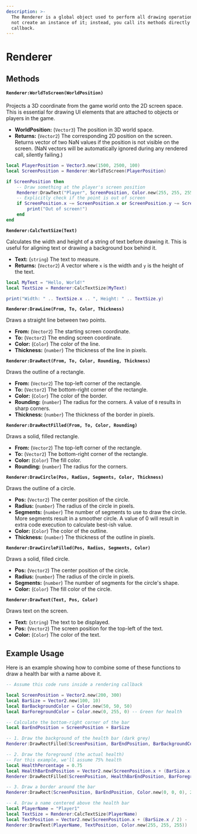 ```yaml
---
description: >-
  The Renderer is a global object used to perform all drawing operations. You do
  not create an instance of it; instead, you call its methods directly from the
  callback.
---
```


# Renderer

## Methods

#### **`Renderer:WorldToScreen(WorldPosition)`**

Projects a 3D coordinate from the game world onto the 2D screen space. This is essential for drawing UI elements that are attached to objects or players in the game.

* **WorldPosition:** (`Vector3`) The position in 3D world space.
* **Returns:** (`Vector2`) The corresponding 2D position on the screen. Returns vector of two NaN values if the position is not visible on the screen. (NaN vectors will be automatically ignored during any rendered call, silently failing.)

```lua
local PlayerPosition = Vector3.new(1500, 2500, 100)
local ScreenPosition = Renderer:WorldToScreen(PlayerPosition)

if ScreenPosition then
    -- Draw something at the player's screen position
    Renderer:DrawText("Player", ScreenPosition, Color.new(255, 255, 255))
    -- Explicitly check if the point is out of screen
    if ScreenPosition.x ~= ScreenPosition.x or ScreenPosition.y ~= ScreenPosition.y then
        print("Out of screen!")
    end
end
```

**`Renderer:CalcTextSize(Text)`**

Calculates the width and height of a string of text before drawing it. This is useful for aligning text or drawing a background box behind it.

* **Text:** (`string`) The text to measure.
* **Returns:** (`Vector2`) A vector where `x` is the width and `y` is the height of the text.

```lua
local MyText = "Hello, World!"
local TextSize = Renderer:CalcTextSize(MyText)

print("Width: " .. TextSize.x .. ", Height: " .. TextSize.y)
```

**`Renderer:DrawLine(From, To, Color, Thickness)`**

Draws a straight line between two points.

* **From:** (`Vector2`) The starting screen coordinate.
* **To:** (`Vector2`) The ending screen coordinate.
* **Color:** (`Color`) The color of the line.
* **Thickness:** (`number`) The thickness of the line in pixels.

**`Renderer:DrawRect(From, To, Color, Rounding, Thickness)`**

Draws the outline of a rectangle.

* **From:** (`Vector2`) The top-left corner of the rectangle.
* **To:** (`Vector2`) The bottom-right corner of the rectangle.
* **Color:** (`Color`) The color of the border.
* **Rounding:** (`number`) The radius for the corners. A value of `0` results in sharp corners.
* **Thickness:** (`number`) The thickness of the border in pixels.

**`Renderer:DrawRectFilled(From, To, Color, Rounding)`**

Draws a solid, filled rectangle.

* **From:** (`Vector2`) The top-left corner of the rectangle.
* **To:** (`Vector2`) The bottom-right corner of the rectangle.
* **Color:** (`Color`) The fill color.
* **Rounding:** (`number`) The radius for the corners.

**`Renderer:DrawCircle(Pos, Radius, Segments, Color, Thickness)`**

Draws the outline of a circle.

* **Pos:** (`Vector2`) The center position of the circle.
* **Radius:** (`number`) The radius of the circle in pixels.
* **Segments:** (`number`) The number of segments to use to draw the circle. More segments result in a smoother circle. A value of 0 will result in extra code execution to calculate best-ish value.
* **Color:** (`Color`) The color of the outline.
* **Thickness:** (`number`) The thickness of the outline in pixels.

**`Renderer:DrawCircleFilled(Pos, Radius, Segments, Color)`**

Draws a solid, filled circle.

* **Pos:** (`Vector2`) The center position of the circle.
* **Radius:** (`number`) The radius of the circle in pixels.
* **Segments:** (`number`) The number of segments for the circle's shape.
* **Color:** (`Color`) The fill color of the circle.

**`Renderer:DrawText(Text, Pos, Color)`**

Draws text on the screen.

* **Text:** (`string`) The text to be displayed.
* **Pos:** (`Vector2`) The screen position for the top-left of the text.
* **Color:** (`Color`) The color of the text.

## Example Usage

Here is an example showing how to combine some of these functions to draw a health bar with a name above it.

```lua
-- Assume this code runs inside a rendering callback

local ScreenPosition = Vector2.new(200, 300)
local BarSize = Vector2.new(100, 10)
local BarBackgroundColor = Color.new(50, 50, 50)
local BarForegroundColor = Color.new(0, 255, 0) -- Green for health

-- Calculate the bottom-right corner of the bar
local BarEndPosition = ScreenPosition + BarSize

-- 1. Draw the background of the health bar (dark grey)
Renderer:DrawRectFilled(ScreenPosition, BarEndPosition, BarBackgroundColor, 2.0)

-- 2. Draw the foreground (the actual health)
-- For this example, we'll assume 75% health
local HealthPercentage = 0.75
local HealthBarEndPosition = Vector2.new(ScreenPosition.x + (BarSize.x * HealthPercentage), ScreenPosition.y + BarSize.y)
Renderer:DrawRectFilled(ScreenPosition, HealthBarEndPosition, BarForegroundColor, 2.0)

-- 3. Draw a border around the bar
Renderer:DrawRect(ScreenPosition, BarEndPosition, Color.new(0, 0, 0), 2.0, 1.0)

-- 4. Draw a name centered above the health bar
local PlayerName = "Player1"
local TextSize = Renderer:CalcTextSize(PlayerName)
local TextPosition = Vector2.new(ScreenPosition.x + (BarSize.x / 2) - (TextSize.x / 2), ScreenPosition.y - TextSize.y - 2)
Renderer:DrawText(PlayerName, TextPosition, Color.new(255, 255, 255))
```
